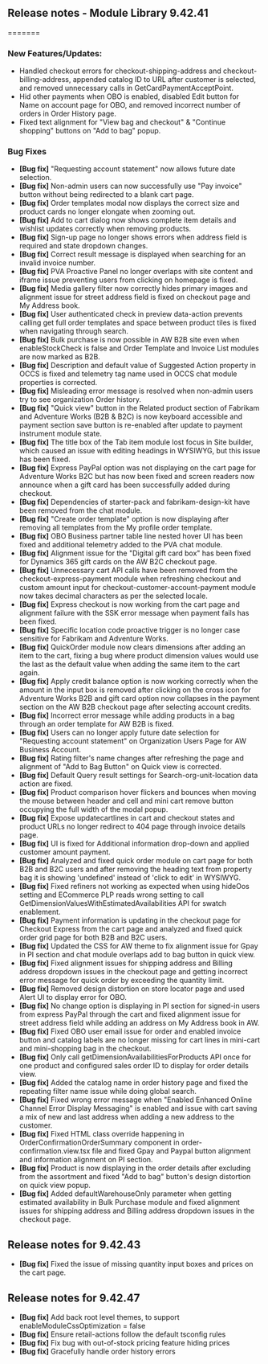 ## Release notes - Module Library 9.42.41
=======

### New Features/Updates:

- Handled checkout errors for checkout-shipping-address and checkout-billing-address, appended catalog ID to URL after customer is selected, and removed unnecessary calls in GetCardPaymentAcceptPoint.
- Hid other payments when OBO is enabled, disabled Edit button for Name on account page for OBO, and removed incorrect number of orders in Order History page.
- Fixed text alignment for "View bag and checkout" & "Continue shopping" buttons on "Add to bag" popup.

### Bug Fixes

* **[Bug fix]** "Requesting account statement" now allows future date selection.
* **[Bug fix]** Non-admin users can now successfully use "Pay invoice" button without being redirected to a blank cart page.
* **[Bug fix]** Order templates modal now displays the correct size and product cards no longer elongate when zooming out.
* **[Bug fix]** Add to cart dialog now shows complete item details and wishlist updates correctly when removing products.
* **[Bug fix]** Sign-up page no longer shows errors when address field is required and state dropdown changes.
* **[Bug fix]** Correct result message is displayed when searching for an invalid invoice number.
* **[Bug fix]** PVA Proactive Panel no longer overlaps with site content and iframe issue preventing users from clicking on homepage is fixed.
* **[Bug fix]** Media gallery filter now correctly hides primary images and alignment issue for street address field is fixed on checkout page and My Address book.
* **[Bug fix]** User authenticated check in preview data-action prevents calling get full order templates and space between product tiles is fixed when navigating through search.
* **[Bug fix]** Bulk purchase is now possible in AW B2B site even when enableStockCheck is false and Order Template and Invoice List modules are now marked as B2B.
* **[Bug fix]** Description and default value of Suggested Action property in OCCS is fixed and telemetry tag name used in OCCS chat module properties is corrected.
* **[Bug fix]** Misleading error message is resolved when non-admin users try to see organization Order history.
* **[Bug fix]** "Quick view" button in the Related product section of Fabrikam and Adventure Works (B2B & B2C) is now keyboard accessible and payment section save button is re-enabled after update to payment instrument module state.
* **[Bug fix]** The title box of the Tab item module lost focus in Site builder, which caused an issue with editing headings in WYSIWYG, but this issue has been fixed.
* **[Bug fix]** Express PayPal option was not displaying on the cart page for Adventure Works B2C but has now been fixed and screen readers now announce when a gift card has been successfully added during checkout.
* **[Bug fix]** Dependencies of starter-pack and fabrikam-design-kit have been removed from the chat module.
* **[Bug fix]** "Create order template" option is now displaying after removing all templates from the My profile order template.
* **[Bug fix]** OBO Business partner table line nested hover UI has been fixed and additional telemetry added to the PVA chat module.
* **[Bug fix]** Alignment issue for the "Digital gift card box" has been fixed for Dynamics 365 gift cards on the AW B2C checkout page.
* **[Bug fix]** Unnecessary cart API calls have been removed from the checkout-express-payment module when refreshing checkout and custom amount input for checkout-customer-account-payment module now takes decimal characters as per the selected locale.
* **[Bug fix]** Express checkout is now working from the cart page and alignment failure with the SSK error message when payment fails has been fixed.
* **[Bug fix]** Specific location code proactive trigger is no longer case sensitive for Fabrikam and Adventure Works.
* **[Bug fix]** QuickOrder module now clears dimensions after adding an item to the cart, fixing a bug where product dimension values would use the last as the default value when adding the same item to the cart again.
* **[Bug fix]** Apply credit balance option is now working correctly when the amount in the input box is removed after clicking on the cross icon for Adventure Works B2B and gift card option now collapses in the payment section on the AW B2B checkout page after selecting account credits.
* **[Bug fix]** Incorrect error message while adding products in a bag through an order template for AW B2B is fixed.
* **[Bug fix]** Users can no longer apply future date selection for "Requesting account statement" on Organization Users Page for AW Business Account.
* **[Bug fix]** Rating filter's name changes after refreshing the page and alignment of "Add to Bag Button" on Quick view is corrected.
* **[Bug fix]** Default Query result settings for Search-org-unit-location data action are fixed.
* **[Bug fix]** Product comparison hover flickers and bounces when moving the mouse between header and cell and mini cart remove button occupying the full width of the modal popup.
* **[Bug fix]** Expose updatecartlines in cart and checkout states and product URLs no longer redirect to 404 page through invoice details page.
* **[Bug fix]** UI is fixed for Additional information drop-down and applied customer amount payment.
* **[Bug fix]** Analyzed and fixed quick order module on cart page for both B2B and B2C users and after removing the heading text from property bag it is showing 'undefined' instead of 'click to edit' in WYSIWYG.
* **[Bug fix]** Fixed refiners not working as expected when using hideOos setting and ECommerce PLP reads wrong setting to call GetDimensionValuesWithEstimatedAvailabilities API for swatch enablement.
* **[Bug fix]** Payment information is updating in the checkout page for Checkout Express from the cart page and analyzed and fixed quick order grid page for both B2B and B2C users.
* **[Bug fix]** Updated the CSS for AW theme to fix alignment issue for Gpay in PI section and chat module overlaps add to bag button in quick view.
* **[Bug fix]** Fixed alignment issues for shipping address and Billing address dropdown issues in the checkout page and getting incorrect error message for quick order by exceeding the quantity limit.
* **[Bug fix]** Removed design distortion on store locator page and used Alert UI to display error for OBO.
* **[Bug fix]** No change option is displaying in PI section for signed-in users from express PayPal through the cart and fixed alignment issue for street address field while adding an address on My Address book in AW.
* **[Bug fix]** Fixed OBO user email issue for order and enabled invoice button and catalog labels are no longer missing for cart lines in mini-cart and mini-shopping bag in the checkout.
* **[Bug fix]** Only call getDimensionAvailabilitiesForProducts API once for one product and configured sales order ID to display for order details view.
* **[Bug fix]** Added the catalog name in order history page and fixed the repeating filter name issue while doing global search.
* **[Bug fix]** Fixed wrong error message when "Enabled Enhanced Online Channel Error Display Messaging" is enabled and issue with cart saving a mix of new and last address when adding a new address to the customer.
* **[Bug fix]** Fixed HTML class override happening in OrderConfirmationOrderSummary component in order-confirmation.view.tsx file and fixed Gpay and Paypal button alignment and information alignment on PI section.
* **[Bug fix]** Product is now displaying in the order details after excluding from the assortment and fixed "Add to bag" button's design distortion on quick view popup.
* **[Bug fix]** Added defaultWarehouseOnly parameter when getting estimated availability in Bulk Purchase module and fixed alignment issues for shipping address and Billing address dropdown issues in the checkout page.

## Release notes for 9.42.43

* **[Bug fix]** Fixed the issue of missing quantity input boxes and prices on the cart page.

## Release notes for 9.42.47

* **[Bug fix]** Add back root level themes, to support enableModuleCssOptimization = false
* **[Bug fix]** Ensure retail-actions follow the default tsconfig rules
* **[Bug fix]** Fix bug with out-of-stock pricing feature hiding prices
* **[Bug fix]** Gracefully handle order history errors